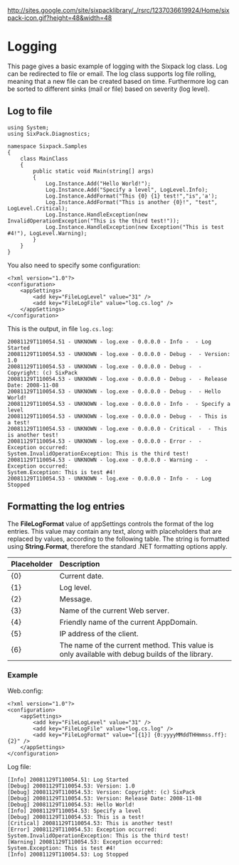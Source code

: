 http://sites.google.com/site/sixpacklibrary/_/rsrc/1237036619924/Home/sixpack-icon.gif?height=48&width=48
# Logging #

This page gives a basic example of logging with the Sixpack log class. Log can be redirected to file or email.
The log class supports log file rolling, meaning that a new file can be created based on time.
Furthermore log can be sorted to different sinks (mail or file) based on severity (log level).

## Log to file ##

```
using System;
using SixPack.Diagnostics;

namespace Sixpack.Samples
{
	class MainClass
	{
		public static void Main(string[] args)
		{
			Log.Instance.Add("Hello World!");
			Log.Instance.Add("Specify a level", LogLevel.Info);
			Log.Instance.AddFormat("This {0} {1} test!","is",'a');
			Log.Instance.AddFormat("This is another {0}!", "test", LogLevel.Critical);
			Log.Instance.HandleException(new InvalidOperationException("This is the third test!"));
			Log.Instance.HandleException(new Exception("This is test #4!"), LogLevel.Warning);
		} 
	}
}
```

You also need to specify some configuration:

```
<?xml version="1.0"?>
<configuration>
	<appSettings>
		<add key="FileLogLevel" value="31" />
		<add key="FileLogFile" value="log.cs.log" />
	</appSettings>
</configuration>
```

This is the output, in file `log.cs.log`:

```
20081129T110054.51 - UNKNOWN - log.exe - 0.0.0.0 - Info -  - Log Started
20081129T110054.53 - UNKNOWN - log.exe - 0.0.0.0 - Debug -  - Version: 1.0
20081129T110054.53 - UNKNOWN - log.exe - 0.0.0.0 - Debug -  - Copyright: (c) SixPack
20081129T110054.53 - UNKNOWN - log.exe - 0.0.0.0 - Debug -  - Release Date: 2008-11-08
20081129T110054.53 - UNKNOWN - log.exe - 0.0.0.0 - Debug -  - Hello World!
20081129T110054.53 - UNKNOWN - log.exe - 0.0.0.0 - Info -  - Specify a level
20081129T110054.53 - UNKNOWN - log.exe - 0.0.0.0 - Debug -  - This is a test!
20081129T110054.53 - UNKNOWN - log.exe - 0.0.0.0 - Critical -  - This is another test!
20081129T110054.53 - UNKNOWN - log.exe - 0.0.0.0 - Error -  - Exception occurred:
System.InvalidOperationException: This is the third test!
20081129T110054.53 - UNKNOWN - log.exe - 0.0.0.0 - Warning -  - Exception occurred:
System.Exception: This is test #4!
20081129T110054.53 - UNKNOWN - log.exe - 0.0.0.0 - Info -  - Log Stopped
```

## Formatting the log entries ##

The **FileLogFormat** value of appSettings controls the format of the log entries. This value may contain any text, along with placeholders that are replaced by values, according to the following table. The string is formatted using **String.Format**, therefore the standard .NET formatting options apply.

| **Placeholder** | **Description** |
|:----------------|:----------------|
| {0} | Current date. |
| {1} | Log level. |
| {2} | Message. |
| {3} | Name of the current Web server. |
| {4} | Friendly name of the current AppDomain. |
| {5} | IP address of the client. |
| {6} | The name of the current method. This value is only available with debug builds of the library. |

### Example ###

Web.config:

```
<?xml version="1.0"?>
<configuration>
	<appSettings>
		<add key="FileLogLevel" value="31" />
		<add key="FileLogFile" value="log.cs.log" />
		<add key="FileLogFormat" value="[{1}] {0:yyyyMMddTHHmmss.ff}: {2}" />
	</appSettings>
</configuration>
```

Log file:

```
[Info] 20081129T110054.51: Log Started
[Debug] 20081129T110054.53: Version: 1.0
[Debug] 20081129T110054.53: Version: Copyright: (c) SixPack
[Debug] 20081129T110054.53: Version: Release Date: 2008-11-08
[Debug] 20081129T110054.53: Hello World!
[Info] 20081129T110054.53: Specify a level
[Debug] 20081129T110054.53: This is a test!
[Critical] 20081129T110054.53: This is another test!
[Error] 20081129T110054.53: Exception occurred:
System.InvalidOperationException: This is the third test!
[Warning] 20081129T110054.53: Exception occurred:
System.Exception: This is test #4!
[Info] 20081129T110054.53: Log Stopped
```